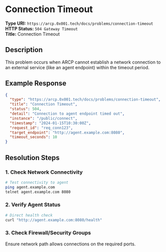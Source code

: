 # Connection Timeout

**Type URI:** `https://arcp.0x001.tech/docs/problems/connection-timeout`  
**HTTP Status:** `504 Gateway Timeout`  
**Title:** Connection Timeout

## Description

This problem occurs when ARCP cannot establish a network connection to an external service (like an agent endpoint) within the timeout period.

## Example Response

```json
{
  "type": "https://arcp.0x001.tech/docs/problems/connection-timeout",
  "title": "Connection Timeout",
  "status": 504, 
  "detail": "Connection to agent endpoint timed out",
  "instance": "/public/connect",
  "timestamp": "2024-01-15T10:30:00Z",
  "request_id": "req_conn123",
  "target_endpoint": "http://agent.example.com:8080",
  "timeout_seconds": 10
}
```

## Resolution Steps

### 1. Check Network Connectivity
```bash
# Test connectivity to agent
ping agent.example.com
telnet agent.example.com 8080
```

### 2. Verify Agent Status
```bash
# Direct health check
curl "http://agent.example.com:8080/health"
```

### 3. Check Firewall/Security Groups
Ensure network path allows connections on the required ports.